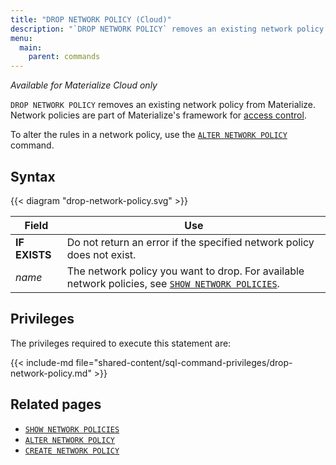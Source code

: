 ```yaml
---
title: "DROP NETWORK POLICY (Cloud)"
description: "`DROP NETWORK POLICY` removes an existing network policy from Materialize."
menu:
  main:
    parent: commands
---
```


*Available for Materialize Cloud only*

`DROP NETWORK POLICY` removes an existing network policy from Materialize.
Network policies are part of Materialize's framework for [access control](/security/access-control/).

To alter the rules in a network policy, use the [`ALTER NETWORK POLICY`](../alter-network-policy)
command.

## Syntax

{{< diagram "drop-network-policy.svg" >}}

Field         | Use
--------------|-----
**IF EXISTS** | Do not return an error if the specified network policy does not exist.
_name_        | The network policy you want to drop. For available network policies, see [`SHOW NETWORK POLICIES`](../show-network-policies).

## Privileges

The privileges required to execute this statement are:

{{< include-md
file="shared-content/sql-command-privileges/drop-network-policy.md" >}}

## Related pages

- [`SHOW NETWORK POLICIES`](../show-network-policies)
- [`ALTER NETWORK POLICY`](../alter-network-policy)
- [`CREATE NETWORK POLICY`](../create-network-policy)
